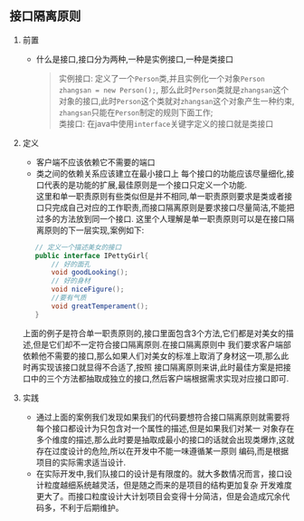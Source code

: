 ## 接口隔离原则
1. 前置
    - 什么是接口,接口分为两种,一种是实例接口,一种是类接口
        > 实例接口: 定义了一个`Person`类,并且实例化一个对象`Person zhangsan = new Person();`,
            那么此时`Person`类就是`zhangsan`这个对象的接口,此时`Person`这个类就对`zhangsan`这个对象产生一种约束,
            `zhangsan`只能在`Person`制定的规则下面工作;         
        类接口: 在java中使用`interface`关键字定义的接口就是类接口 

2. 定义
    - 客户端不应该依赖它不需要的端口
    - 类之间的依赖关系应该建立在最小接口上
    每个接口的功能应该尽量细化,接口代表的是功能的扩展,最佳原则是一个接口只定义一个功能.     
    这里和单一职责原则有些类似但是并不相同,单一职责原则要求是类或者接口只完成自己对应的工作职责,而接口隔离原则是要求接口尽量简洁,不能把过多的方法放到同一个接口.
    这里个人理解是单一职责原则可以是在接口隔离原则的下一层实现,案例如下:
    ```java
       // 定义一个描述美女的接口
       public interface IPettyGirl{
           // 好的面孔
           void goodLooking();
           // 好的身材
           void niceFigure();
           //要有气质
           void greatTemperament();
       }
    ```
   上面的例子是符合单一职责原则的,接口里面包含3个方法,它们都是对美女的描述,但是它们却不一定符合接口隔离原则.在接口隔离原则中
   我们要求客户端部依赖他不需要的接口,那么如果人们对美女的标准上取消了身材这一项,那么此时再实现该接口就显得不合适了,按照
   接口隔离原则来讲,此时最佳方案是把接口中的三个方法都抽取成独立的接口,然后客户端根据需求实现对应接口即可.

3. 实践
    - 通过上面的案例我们发现如果我们的代码要想符合接口隔离原则就需要将每个接口都设计为只包含对一个属性的描述,但是如果我们对某一
    对象存在多个维度的描述,那么此时要是抽取成最小的接口的话就会出现类爆炸,这就存在过度设计的危险,所以在开发中不能一味遵循某一原则
    编码,而是根据项目的实际需求适当设计.
    - 在实际开发中,我们队接口的设计是有限度的。就大多数情况而言，接口设计粒度越细系统越灵活，但是随之而来的是项目的结构更加复杂
    开发难度更大了。而接口粒度设计大计划项目会变得十分简洁，但是会造成冗余代码多，不利于后期维护。